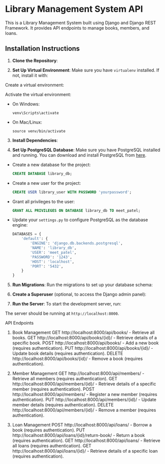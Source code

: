 # Library Management System API

This is a Library Management System built using Django and Django REST Framework. It provides API endpoints to manage books, members, and loans.

## Installation Instructions

1. **Clone the Repository**:

2. **Set Up Virtual Environment**:
Make sure you have `virtualenv` installed. If not, install it with:

Create a virtual environment:

Activate the virtual environment:
- On Windows:
  ```
  venv\Scripts\activate
  ```
- On Mac/Linux:
  ```
  source venv/bin/activate
  ```

3. **Install Dependencies**:

4. **Set Up PostgreSQL Database**:
Make sure you have PostgreSQL installed and running. You can download and install PostgreSQL from [here](https://www.postgresql.org/download/).

- Create a new database for the project:
  ```sql
  CREATE DATABASE library_db;
  ```

- Create a new user for the project:
  ```sql
  CREATE USER library_user WITH PASSWORD 'yourpassword';
  ```

- Grant all privileges to the user:
  ```sql
  GRANT ALL PRIVILEGES ON DATABASE library_db TO meet_patel;
  ```

- Update your `settings.py` to configure PostgreSQL as the database engine:
  ```python
  DATABASES = {
      'default': {
          'ENGINE': 'django.db.backends.postgresql',
          'NAME': 'library_db',
          'USER': 'meet_patel',
          'PASSWORD': '1243',
          'HOST': 'localhost',
          'PORT': '5432',
      }
  }
  ```

5. **Run Migrations**:
Run the migrations to set up your database schema:

6. **Create a Superuser** (optional, to access the Django admin panel):

7. **Run the Server**:
To start the development server, run:

The server should be running at `http://localhost:8000`.

API Endpoints

1. Book Management
GET http://localhost:8000/api/books/ - Retrieve all books.
GET http://localhost:8000/api/books/{id}/ - Retrieve details of a specific book.
POST http://localhost:8000/api/books/ - Add a new book (requires authentication).
PUT http://localhost:8000/api/books/{id}/ - Update book details (requires authentication).
DELETE http://localhost:8000/api/books/{id}/ - Remove a book (requires authentication).

2. Member Management
GET http://localhost:8000/api/members/ - Retrieve all members (requires authentication).
GET http://localhost:8000/api/members/{id}/ - Retrieve details of a specific member (requires authentication).
POST http://localhost:8000/api/members/ - Register a new member (requires authentication).
PUT http://localhost:8000/api/members/{id}/ - Update member details (requires authentication).
DELETE http://localhost:8000/api/members/{id}/ - Remove a member (requires authentication).

3. Loan Management
POST http://localhost:8000/api/loans/ - Borrow a book (requires authentication).
PUT http://localhost:8000/api/loans/{id}/return-book/ - Return a book (requires authentication).
GET http://localhost:8000/api/loans/ - Retrieve all loans (requires authentication).
GET http://localhost:8000/api/loans/{id}/ - Retrieve details of a specific loan (requires authentication).
